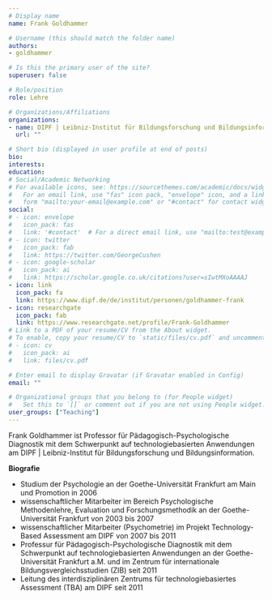 ```yaml
---
# Display name
name: Frank Goldhammer

# Username (this should match the folder name)
authors:
- goldhammer

# Is this the primary user of the site?
superuser: false

# Role/position
role: Lehre

# Organizations/Affiliations
organizations:
- name: DIPF | Leibniz-Institut für Bildungsforschung und Bildungsinformation
  url: ""

# Short bio (displayed in user profile at end of posts)
bio:
interests:
education:
# Social/Academic Networking
# For available icons, see: https://sourcethemes.com/academic/docs/widgets/#icons
#   For an email link, use "fas" icon pack, "envelope" icon, and a link in the
#   form "mailto:your-email@example.com" or "#contact" for contact widget.
social:
# - icon: envelope
#   icon_pack: fas
#   link: '#contact'  # For a direct email link, use "mailto:test@example.org".
# - icon: twitter
#   icon_pack: fab
#   link: https://twitter.com/GeorgeCushen
# - icon: google-scholar
#   icon_pack: ai
#   link: https://scholar.google.co.uk/citations?user=sIwtMXoAAAAJ
- icon: link
  icon_pack: fa
  link: https://www.dipf.de/de/institut/personen/goldhammer-frank
- icon: researchgate
  icon_pack: fab
  link: https://www.researchgate.net/profile/Frank-Goldhammer
# Link to a PDF of your resume/CV from the About widget.
# To enable, copy your resume/CV to `static/files/cv.pdf` and uncomment the lines below.
# - icon: cv
#   icon_pack: ai
#   link: files/cv.pdf

# Enter email to display Gravatar (if Gravatar enabled in Config)
email: ""

# Organizational groups that you belong to (for People widget)
#   Set this to `[]` or comment out if you are not using People widget.
user_groups: ["Teaching"]
---
```


Frank Goldhammer ist Professor für Pädagogisch-Psychologische Diagnostik mit dem Schwerpunkt auf technologiebasierten Anwendungen am DIPF | Leibniz-Institut für Bildungsforschung und Bildungsinformation.

**Biografie**

- Studium der Psychologie an der Goethe-Universität Frankfurt am Main und Promotion in 2006
- wissenschaftlicher Mitarbeiter im Bereich Psychologische Methodenlehre, Evaluation und Forschungsmethodik an der Goethe-Universität Frankfurt von 2003 bis 2007
- wissenschaftlicher Mitarbeiter (Psychometrie) im Projekt Technology-Based Assessment am DIPF von 2007 bis 2011
- Professur für Pädagogisch-Psychologische Diagnostik mit dem Schwerpunkt auf technologiebasierten Anwendungen an der Goethe-Universität Frankfurt a.M. und im Zentrum für internationale Bildungsvergleichsstudien (ZIB) seit 2011
- Leitung des interdisziplinären Zentrums für technologiebasiertes Assessment (TBA) am DIPF seit 2011

